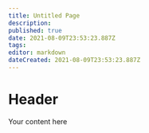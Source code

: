 ```yaml
---
title: Untitled Page
description: 
published: true
date: 2021-08-09T23:53:23.887Z
tags: 
editor: markdown
dateCreated: 2021-08-09T23:53:23.887Z
---
```


# Header
Your content here